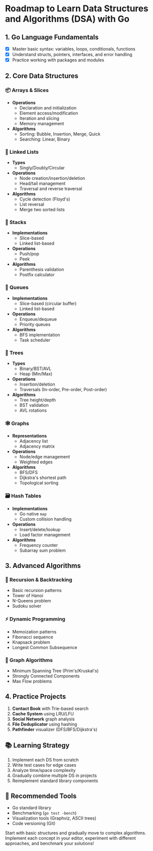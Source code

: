 # Roadmap to Learn Data Structures and Algorithms (DSA) with Go

## 1. **Go Language Fundamentals**
   - [x] Master basic syntax: variables, loops, conditionals, functions
   - [x] Understand structs, pointers, interfaces, and error handling
   - [x] Practice working with packages and modules

## 2. **Core Data Structures**

### 📦 Arrays & Slices
- **Operations**
  - Declaration and initialization
  - Element access/modification
  - Iteration and slicing
  - Memory management
- **Algorithms**
  - Sorting: Bubble, Insertion, Merge, Quick
  - Searching: Linear, Binary

### 🔗 Linked Lists
- **Types**
  - Singly/Doubly/Circular
- **Operations**
  - Node creation/insertion/deletion
  - Head/tail management
  - Traversal and reverse traversal
- **Algorithms**
  - Cycle detection (Floyd's)
  - List reversal
  - Merge two sorted lists

### 🥞 Stacks
- **Implementations**
  - Slice-based
  - Linked list-based
- **Operations**
  - Push/pop
  - Peek
- **Algorithms**
  - Parenthesis validation
  - Postfix calculator

### 🚦 Queues
- **Implementations**
  - Slice-based (circular buffer)
  - Linked list-based
- **Operations**
  - Enqueue/dequeue
  - Priority queues
- **Algorithms**
  - BFS implementation
  - Task scheduler

### 🌳 Trees
- **Types**
  - Binary/BST/AVL
  - Heap (Min/Max)
- **Operations**
  - Insertion/deletion
  - Traversals (In-order, Pre-order, Post-order)
- **Algorithms**
  - Tree height/depth
  - BST validation
  - AVL rotations

### 🕸️ Graphs
- **Representations**
  - Adjacency list
  - Adjacency matrix
- **Operations**
  - Node/edge management
  - Weighted edges
- **Algorithms**
  - BFS/DFS
  - Dijkstra's shortest path
  - Topological sorting

### 🗃️ Hash Tables
- **Implementations**
  - Go native `map`
  - Custom collision handling
- **Operations**
  - Insert/delete/lookup
  - Load factor management
- **Algorithms**
  - Frequency counter
  - Subarray sum problem

## 3. **Advanced Algorithms**

### 🔄 Recursion & Backtracking
- Basic recursion patterns
- Tower of Hanoi
- N-Queens problem
- Sudoku solver

### ⚡ Dynamic Programming
- Memoization patterns
- Fibonacci sequence
- Knapsack problem
- Longest Common Subsequence

### 🤖 Graph Algorithms
- Minimum Spanning Tree (Prim's/Kruskal's)
- Strongly Connected Components
- Max Flow problems

## 4. **Practice Projects**
1. **Contact Book** with Trie-based search
2. **Cache System** using LRU/LFU
3. **Social Network** graph analysis
4. **File Deduplicator** using hashing
5. **Pathfinder** visualizer (DFS/BFS/Dijkstra's)

## 📚 Learning Strategy
1. Implement each DS from scratch
2. Write test cases for edge cases
3. Analyze time/space complexity
4. Gradually combine multiple DS in projects
5. Reimplement standard library components

## 🔧 Recommended Tools
- Go standard library
- Benchmarking (`go test -bench`)
- Visualization tools (Graphviz, ASCII trees)
- Code versioning (Git)

Start with basic structures and gradually move to complex algorithms. Implement each concept in your editor, experiment with different approaches, and benchmark your solutions!
